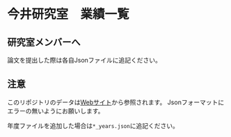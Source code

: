 # 今井研究室　業績一覧

## 研究室メンバーへ
論文を提出した際は各自Jsonファイルに追記ください。

## 注意
このリポジトリのデータは[Webサイト](https://imai-laboratory.github.io/webpage/#/publication)から参照されます。
Jsonフォーマットにエラーの無いようにお願いします。

年度ファイルを追加した場合は`*_years.json`に追記ください。
